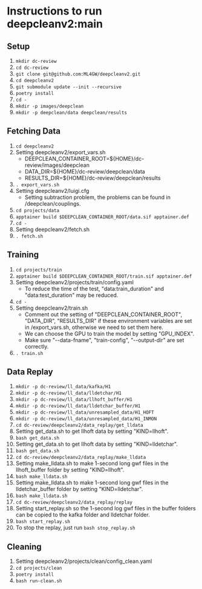 # Instructions to run deepcleanv2:main

## Setup
1. `mkdir dc-review`
2. `cd dc-review`
3. `git clone git@github.com:ML4GW/deepcleanv2.git`
4. `cd deepcleanv2`
5. `git submodule update --init --recursive`
6. `poetry install`
7. `cd -`
8. `mkdir -p images/deepclean`
9. `mkdir -p deepclean/data deepclean/results`

## Fetching Data
1. `cd deepcleanv2`
2. Setting deepcleanv2/export_vars.sh
    - DEEPCLEAN_CONTAINER_ROOT=\${HOME}/dc-review/images/deepclean
    - DATA_DIR=\${HOME}/dc-review/deepclean/data
    - RESULTS_DIR=${HOME}/dc-review/deepclean/results
3. `. export_vars.sh`
4. Setting deepcleanv2/luigi.cfg
    - Setting subtraction problem, the problems can be found in /deepclean/couplings.
5. `cd projects/data`
6. `apptainer build $DEEPCLEAN_CONTAINER_ROOT/data.sif apptainer.def`
7. `cd -`
8. Setting deepcleanv2/fetch.sh
9. `. fetch.sh`

## Training
1. `cd projects/train`
2. `apptainer build $DEEPCLEAN_CONTAINER_ROOT/train.sif apptainer.def`
3. Setting deepcleanv2/projects/train/config.yaml
    - To reduce the time of the test, "data:train_duration" and "data:test_duration" may be reduced.
4. `cd -`
5. Setting deepcleanv2/train.sh
    - Comment out the setting of "DEEPCLEAN_CONTAINER_ROOT", "DATA_DIR", "RESULTS_DIR" if these environment variables are set in /export_vars.sh, otherwise we need to set them here.
    - We can choose the GPU to train the model by setting "GPU_INDEX".
    - Make sure "--data-fname", "train-config", "--output-dir" are set correctly.
6. `. train.sh`

## Data Replay
1. `mkdir -p dc-review/ll_data/kafka/H1`
2. `mkdir -p dc-review/ll_data/lldetchar/H1`
3. `mkdir -p dc-review/ll_data/llhoft_buffer/H1`
4. `mkdir -p dc-review/ll_data/lldetchar_buffer/H1`
5. `mkdir -p dc-review/ll_data/unresampled_data/H1_HOFT`
6. `mkdir -p dc-review/ll_data/unresampled_data/H1_INMON`
7. `cd dc-review/deepcleanv2/data_replay/get_lldata`
8. Setting get_data.sh to get llhoft data by setting "KIND=llhoft".
9. `bash get_data.sh`
10. Setting get_data.sh to get llhoft data by setting "KIND=lldetchar".
11. `bash get_data.sh`
12. `cd dc-review/deepcleanv2/data_replay/make_lldata`
13. Setting make_lldata.sh to make 1-second long gwf files in the llhoft_buffer folder by setting "KIND=llhoft".
14. `bash make_lldata.sh`
15. Setting make_lldata.sh to make 1-second long gwf files in the lldetchar_buffer folder by setting "KIND=lldetchar".
16. `bash make_lldata.sh`
17. `cd dc-review/deepcleanv2/data_replay/replay`
18. Setting start_replay.sh so the 1-second log gwf files in the buffer folders can be copied to the kafka folder and lldetchar folder.
19. `bash start_replay.sh`
20. To stop the replay, just run `bash stop_replay.sh`

## Cleaning
1. Setting deepcleanv2/projects/clean/config_clean.yaml
2. `cd projects/clean`
2. `poetry install`
3. `bash run-clean.sh`
